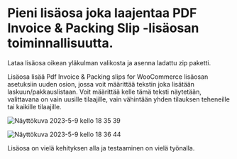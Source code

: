 # Pieni lisäosa joka laajentaa PDF Invoice & Packing Slip -lisäosan toiminnallisuutta.

Lataa lisäosa oikean yläkulman valikosta ja asenna ladattu zip paketti.

Lisäosa lisää Pdf Invoice & Packing slips for WooCommerce lisäosan asetuksiin uuden osion, jossa voit määrittää tekstin joka lisätään laskuun/pakkauslistaan. Voit määrittää kelle tämä teksti näytetään, valittavana on vain uusille tilaajille, vain vähintään yhden tilauksen teheneille tai kaikille tilaajille.

![Näyttökuva 2023-5-9 kello 18 35 39](https://github.com/HessuA/hessu-pdf-packing-slips-extension/assets/64112641/6258676a-88f9-4734-9c36-7c614b3c99db)


![Näyttökuva 2023-5-9 kello 18 36 44](https://github.com/HessuA/hessu-pdf-packing-slips-extension/assets/64112641/495e6fc8-2d00-45f0-8023-03d719425a6b)

Lisäosa on vielä kehityksen alla ja testaaminen on vielä työnalla.

